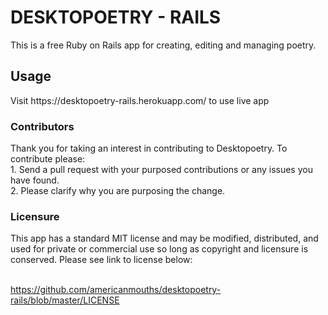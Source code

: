 # DESKTOPOETRY - RAILS

<p>This is a free Ruby on Rails app for creating, editing and managing poetry.</p>

<h2>Usage</h2>
<p>Visit https://desktopoetry-rails.herokuapp.com/ to use live app</p>

<h3> Contributors  </h3>
Thank you for taking an interest in contributing to Desktopoetry.  To contribute please:<br>
1. Send a pull request with your purposed contributions or any issues you have found.<br>
2. Please clarify why you are purposing the change.<br>

<h3>Licensure</h3>
This app has a standard MIT license and may be modified, distributed, and used for private or commercial use so long as copyright and licensure is conserved. Please see link to license below:<br><br>

https://github.com/americanmouths/desktopoetry-rails/blob/master/LICENSE
